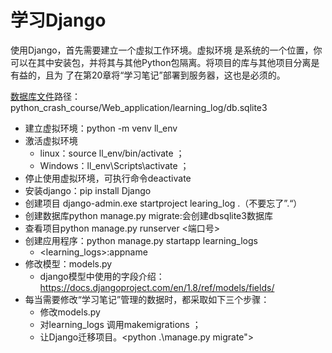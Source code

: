 # 学习Django
使用Django，首先需要建立一个虚拟工作环境。虚拟环境 是系统的一个位置，你可以在其中安装包，并将其与其他Python包隔离。将项目的库与其他项目分离是有益的，且为
了在第20章将“学习笔记”部署到服务器，这也是必须的。

[数据库文件](https://share.weiyun.com/Ygv9Pv3E)路径：python_crash_course/Web_application/learning_log/db.sqlite3

* 建立虚拟环境：python -m venv ll_env
* 激活虚拟环境
  * linux：source ll_env/bin/activate ；
  * Windows：ll_env\Scripts\activate ；
* 停止使用虚拟环境，可执行命令deactivate
*  安装django：pip install Django
* 创建项目 django-admin.exe startproject learing_log .（不要忘了”.“）
* 创建数据库python manage.py migrate:会创建dbsqlite3数据库
* 查看项目python manage.py runserver <端口号>
* 创建应用程序：python manage.py startapp learning_logs
  * <learning_logs>:appname
* 修改模型：models.py
  * django模型中使用的字段介绍：https://docs.djangoproject.com/en/1.8/ref/models/fields/
* 每当需要修改“学习笔记”管理的数据时，都采取如下三个步骤：
  * 修改models.py
  * 对learning_logs 调用makemigrations ；<python manage.py makemigrations learning_logs>
  * 让Django迁移项目。<python .\manage.py migrate">